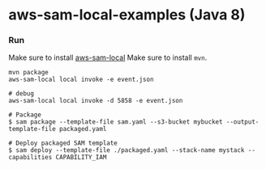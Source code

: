 # aws-sam-local-examples (Java 8)

### Run

Make sure to install [aws-sam-local](https://github.com/awslabs/aws-sam-local)
Make sure to install `mvn`.
```
mvn package
aws-sam-local local invoke -e event.json

# debug
aws-sam-local local invoke -d 5858 -e event.json

# Package
$ sam package --template-file sam.yaml --s3-bucket mybucket --output-template-file packaged.yaml

# Deploy packaged SAM template
$ sam deploy --template-file ./packaged.yaml --stack-name mystack --capabilities CAPABILITY_IAM

```